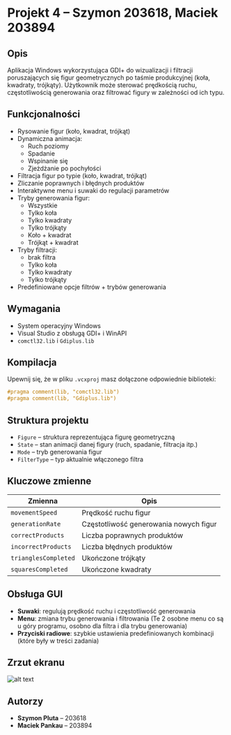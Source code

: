 
# Projekt 4 – Szymon 203618, Maciek 203894

## Opis
Aplikacja Windows wykorzystująca GDI+ do wizualizacji i filtracji poruszających się figur geometrycznych po taśmie produkcyjnej (koła, kwadraty, trójkąty). Użytkownik może sterować prędkością ruchu, częstotliwością generowania oraz filtrować figury w zależności od ich typu.

## Funkcjonalności

- Rysowanie figur (koło, kwadrat, trójkąt)
- Dynamiczna animacja:
  - Ruch poziomy
  - Spadanie
  - Wspinanie się 
  - Zjeżdżanie po pochyłości
- Filtracja figur po typie (koło, kwadrat, trójkąt)
- Zliczanie poprawnych i błędnych produktów
- Interaktywne menu i suwaki do regulacji parametrów
- Tryby generowania figur:
  - Wszystkie
  - Tylko koła
  - Tylko kwadraty
  - Tylko trójkąty
  - Koło + kwadrat
  - Trójkąt + kwadrat
- Tryby filtracji:
  - brak filtra
  - Tylko koła
  - Tylko kwadraty
  - Tylko trójkąty
- Predefiniowane opcje filtrów + trybów generowania

## Wymagania

- System operacyjny Windows
- Visual Studio z obsługą GDI+ i WinAPI
- `comctl32.lib` i `Gdiplus.lib`

## Kompilacja

Upewnij się, że w pliku `.vcxproj` masz dołączone odpowiednie biblioteki:

```cpp
#pragma comment(lib, "comctl32.lib")
#pragma comment(lib, "Gdiplus.lib")
```

## Struktura projektu

- `Figure` – struktura reprezentująca figurę geometryczną
- `State` – stan animacji danej figury (ruch, spadanie, filtracja itp.)
- `Mode` – tryb generowania figur
- `FilterType` – typ aktualnie włączonego filtra

## Kluczowe zmienne

| Zmienna               | Opis                                      |
|-----------------------|-------------------------------------------|
| `movementSpeed`       | Prędkość ruchu figur                      |
| `generationRate`      | Częstotliwość generowania nowych figur    |
| `correctProducts`     | Liczba poprawnych produktów               |
| `incorrectProducts`   | Liczba błędnych produktów                 |
| `trianglesCompleted`  | Ukończone trójkąty                        |
| `squaresCompleted`    | Ukończone kwadraty                        |

## Obsługa GUI

- **Suwaki**: regulują prędkość ruchu i częstotliwość generowania
- **Menu**: zmiana trybu generowania i filtrowania (Te 2 osobne menu co są u góry programu, osobno dla filtra i dla trybu generowania)
- **Przyciski radiowe**: szybkie ustawienia predefiniowanych kombinacji (które były w treści zadania)
## Zrzut ekranu

![alt text](![image](https://github.com/user-attachments/assets/d67d5c85-39a4-4f43-b337-50bd098fec11)
)
## Autorzy

- **Szymon Pluta** – 203618  
- **Maciek Pankau** – 203894
